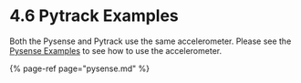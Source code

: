 # 4.6 Pytrack Examples

Both the Pysense and Pytrack use the same accelerometer. Please see the [Pysense Examples](pysense.md) to see how to use the accelerometer.

{% page-ref page="pysense.md" %}



